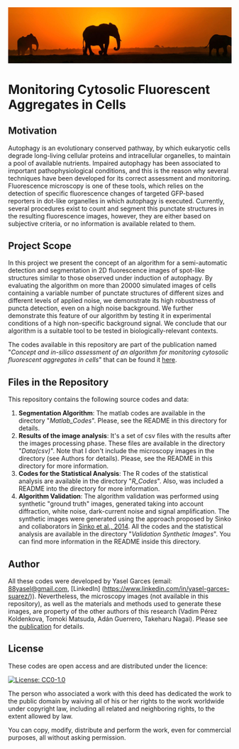 <img src="Elephants-In-Sunset.jpeg">

# Monitoring Cytosolic Fluorescent Aggregates in Cells

## Motivation
Autophagy is an evolutionary conserved pathway, by which eukaryotic cells degrade long-living cellular proteins and intracellular organelles, to maintain a pool of available nutrients. Impaired autophagy has been associated to important pathophysiological conditions, and this is the reason why several techniques have been developed for its correct assessment and monitoring. Fluorescence microscopy is one of these tools, which relies on the detection of specific fluorescence changes of targeted GFP-based reporters in dot-like organelles in which autophagy is executed. Currently, several procedures exist to count and segment this punctate structures in the resulting fluorescence images, however, they are either based on subjective criteria, or no information is available related to them. 

## Project Scope
In this project we present the concept of an algorithm for a semi-automatic detection and segmentation in 2D fluorescence images of spot-like structures similar to those observed under induction of autophagy. By evaluating the algorithm on more than 20000 simulated images of cells containing a variable number of punctate structures of different sizes and different levels of applied noise, we demonstrate its high robustness of puncta detection, even on a high noise background. We further demonstrate this feature of our algorithm by testing it in experimental conditions of a high non-specific background signal. We conclude that our algorithm is a suitable tool to be tested in biologically-relevant contexts.

The codes available in this repository are part of the publication named "_Concept and in-silico assessment of an algorithm for monitoring cytosolic fluorescent aggregates in cells_" that can be found it [here](https://www.biorxiv.org/content/10.1101/177139v1.full). 

## Files in the Repository
This repository contains the following source codes and data:
1. **Segmentation Algorithm**: The matlab codes are available in the directory "_Matlab_Codes_". Please, see the README in this directory for details.
2. **Results of the image analysis**: It's a set of csv files with the results after the images processing phase. These files are available in the directory "_Data(csv)_". Note that I don't include the microscopy images in the directory (see Authors for details). Please, see the README in this directory for more information.
3. **Codes for the Statistical Analysis**: The R codes of the statistical analysis are available in the directory "_R_Codes_". Also, was included a README into the directory for more information.
4. **Algorithm Validation**: The algorithm validation was performed using synthetic "ground truth" images, generated taking into account diffraction, white noise, dark-current noise and signal amplification. The synthetic images were generated using the approach proposed by Sinko and collaborators in [Sinko et al., 2014](https://www.osapublishing.org/oe/abstract.cfm?uri=oe-22-16-18940). All the codes and the statistical analysis are available in the directory "_Validation Synthetic Images_". You can find more information in the README inside this directory. 

## Author
All these codes were developed by Yasel Garces (email: 88yasel@gmail.com,
[LinkedIn] (https://www.linkedin.com/in/yasel-garces-suarez/)). Nevertheless, the microscopy images (not available in this repository), as well as the materials and methods used to generate these images, are property of the other authors of this research (Vadim Pérez Koldenkova, Tomoki Matsuda, Adán Guerrero, Takeharu Nagai). Please see the [publication](https://www.biorxiv.org/content/10.1101/177139v1.full) for details.

## License
These codes are open access and are distributed under the licence:

[![License: CC0-1.0](https://licensebuttons.net/l/zero/1.0/80x15.png)](http://creativecommons.org/publicdomain/zero/1.0/)

The person who associated a work with this deed has dedicated the work to the public domain by waiving all of his or her rights to the work worldwide under copyright law, including all related and neighboring rights, to the extent allowed by law.

You can copy, modify, distribute and perform the work, even for commercial purposes, all without asking permission.
















